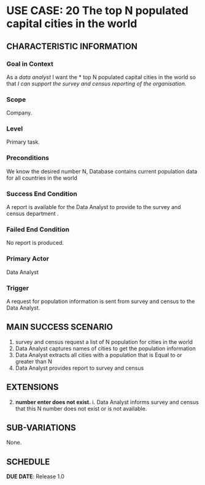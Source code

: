 # USE CASE: 20 The top N populated capital cities in the world 

## CHARACTERISTIC INFORMATION

### Goal in Context

As a *data analyst* I want the * top N populated capital cities in the world  so that *I can support the survey and census reporting of the organisation.*

### Scope

Company.

### Level

Primary task.

### Preconditions

We know the desired number N,  Database contains current population data for all countries in the world

### Success End Condition

A report is available for the Data Analyst to provide to the survey and census department  .

### Failed End Condition

No report is produced.

### Primary Actor

Data Analyst

### Trigger

A request for population information is sent from survey and census to the Data Analyst.

## MAIN SUCCESS SCENARIO

1. survey and census request a list of N population for  cities in the world
2. Data Analyst captures names of cities to get the population information
3. Data Analyst  extracts all cities  with a population that is Equal to or greater than N
4. Data Analyst provides report to survey and census

## EXTENSIONS
2. **number enter does not  exist.**
   i. Data Analyst informs survey and census that this N number does  not exist or is not available.


## SUB-VARIATIONS

None.

## SCHEDULE

**DUE DATE**: Release 1.0
